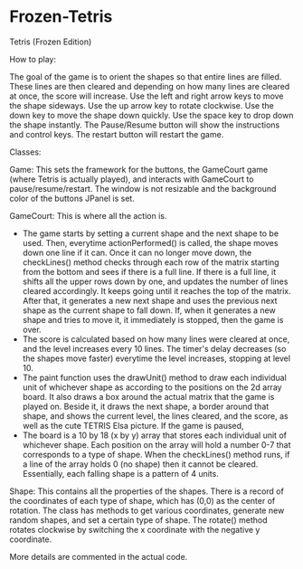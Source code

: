 # Frozen-Tetris
Tetris (Frozen Edition)

How to play:

The goal of the game is to orient the shapes so that entire lines are filled. These lines are then cleared and depending on how many lines are cleared at once, the score will increase. Use the left and right arrow keys to move the shape sideways. Use the up arrow key to rotate clockwise. Use the down key to move the shape down quickly. Use the space key to drop down the shape instantly. The Pause/Resume button will show the instructions and control keys. The restart button will restart the game.

Classes:

Game: This sets the framework for the buttons, the GameCourt game (where Tetris is actually played), and interacts with GameCourt to pause/resume/restart. The window is not resizable and the background color of the buttons JPanel is set.

GameCourt: This is where all the action is. 
- The game starts by setting a current shape and the next shape to be used. Then, everytime actionPerformed() is called, the shape moves down one line if it can. Once it can no longer move down, the checkLines() method checks through each row of the matrix starting from the bottom and sees if there is a full line. If there is a full line, it shifts all the upper rows down by one, and updates the number of lines cleared accordingly.  It keeps going until it reaches the top of the matrix. After that, it generates a new next shape and uses the previous next shape as the current shape to fall down. If, when it generates a new shape and tries to move it, it immediately is stopped, then the game is over.
- The score is calculated based on how many lines were cleared at once, and the level increases every 10 lines. The timer's delay decreases (so the shapes move faster) everytime the level increases, stopping at level 10.
- The paint function uses the drawUnit() method to draw each individual unit of whichever shape as according to the positions on the 2d array board. It also draws a box around the actual matrix that the game is played on. Beside it, it draws the next shape, a border around that shape, and shows the current level, the lines cleared, and the score, as well as the cute TETRIS Elsa picture. If the game is paused, 
- The board is a 10 by 18 (x by y) array that stores each individual unit of whichever shape. Each position on the array will hold a number 0-7 that corresponds to a type of shape. When the checkLines() method runs, if a line of the array holds 0 (no shape) then it cannot be cleared. Essentially, each falling shape is a pattern of 4 units.

Shape: This contains all the properties of the shapes. There is a record of the coordinates of each type of shape, which has (0,0) as the center of rotation. The class has methods to get various coordinates, generate new random shapes, and set a certain type of shape. The rotate() method rotates clockwise by switching the x coordinate with the negative y coordinate.

More details are commented in the actual code.

